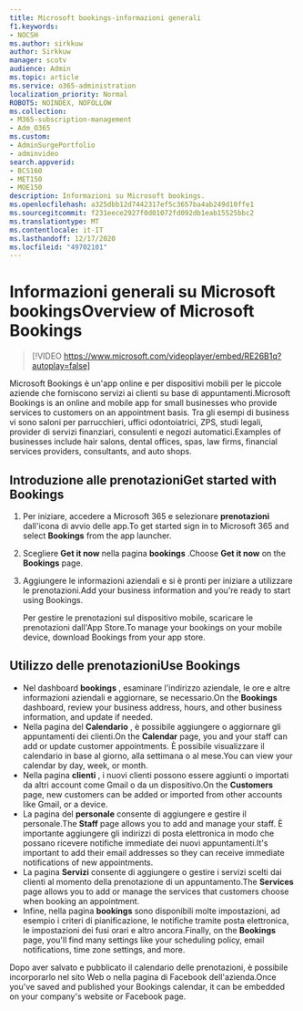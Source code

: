 ```yaml
---
title: Microsoft bookings-informazioni generali
f1.keywords:
- NOCSH
ms.author: sirkkuw
author: Sirkkuw
manager: scotv
audience: Admin
ms.topic: article
ms.service: o365-administration
localization_priority: Normal
ROBOTS: NOINDEX, NOFOLLOW
ms.collection:
- M365-subscription-management
- Adm_O365
ms.custom:
- AdminSurgePortfolio
- adminvideo
search.appverid:
- BCS160
- MET150
- MOE150
description: Informazioni su Microsoft bookings.
ms.openlocfilehash: a325dbb12d7442317ef5c3657ba4ab249d10ffe1
ms.sourcegitcommit: f231eece2927f0d01072fd092db1eab15525bbc2
ms.translationtype: MT
ms.contentlocale: it-IT
ms.lasthandoff: 12/17/2020
ms.locfileid: "49702101"
---
```

# <a name="overview-of-microsoft-bookings"></a><span data-ttu-id="6a0f7-103">Informazioni generali su Microsoft bookings</span><span class="sxs-lookup"><span data-stu-id="6a0f7-103">Overview of Microsoft Bookings</span></span>

> [!VIDEO https://www.microsoft.com/videoplayer/embed/RE26B1q?autoplay=false]

<span data-ttu-id="6a0f7-104">Microsoft Bookings è un'app online e per dispositivi mobili per le piccole aziende che forniscono servizi ai clienti su base di appuntamenti.</span><span class="sxs-lookup"><span data-stu-id="6a0f7-104">Microsoft Bookings is an online and mobile app for small businesses who provide services to customers on an appointment basis.</span></span> <span data-ttu-id="6a0f7-105">Tra gli esempi di business vi sono saloni per parrucchieri, uffici odontoiatrici, ZPS, studi legali, provider di servizi finanziari, consulenti e negozi automatici.</span><span class="sxs-lookup"><span data-stu-id="6a0f7-105">Examples of businesses include hair salons, dental offices, spas, law firms, financial services providers, consultants, and auto shops.</span></span>

## <a name="get-started-with-bookings"></a><span data-ttu-id="6a0f7-106">Introduzione alle prenotazioni</span><span class="sxs-lookup"><span data-stu-id="6a0f7-106">Get started with Bookings</span></span>

1. <span data-ttu-id="6a0f7-107">Per iniziare, accedere a Microsoft 365 e selezionare **prenotazioni** dall'icona di avvio delle app.</span><span class="sxs-lookup"><span data-stu-id="6a0f7-107">To get started sign in to Microsoft 365 and select **Bookings** from the app launcher.</span></span>
1. <span data-ttu-id="6a0f7-108">Scegliere **Get it now** nella pagina **bookings** .</span><span class="sxs-lookup"><span data-stu-id="6a0f7-108">Choose **Get it now** on the **Bookings** page.</span></span>
1. <span data-ttu-id="6a0f7-109">Aggiungere le informazioni aziendali e si è pronti per iniziare a utilizzare le prenotazioni.</span><span class="sxs-lookup"><span data-stu-id="6a0f7-109">Add your business information and you're ready to start using Bookings.</span></span>

    <span data-ttu-id="6a0f7-110">Per gestire le prenotazioni sul dispositivo mobile, scaricare le prenotazioni dall'App Store.</span><span class="sxs-lookup"><span data-stu-id="6a0f7-110">To manage your bookings on your mobile device, download Bookings from your app store.</span></span>

## <a name="use-bookings"></a><span data-ttu-id="6a0f7-111">Utilizzo delle prenotazioni</span><span class="sxs-lookup"><span data-stu-id="6a0f7-111">Use Bookings</span></span>

- <span data-ttu-id="6a0f7-112">Nel dashboard **bookings** , esaminare l'indirizzo aziendale, le ore e altre informazioni aziendali e aggiornare, se necessario.</span><span class="sxs-lookup"><span data-stu-id="6a0f7-112">On the **Bookings** dashboard, review your business address, hours, and other business information, and update if needed.</span></span>
- <span data-ttu-id="6a0f7-113">Nella pagina del **Calendario** , è possibile aggiungere o aggiornare gli appuntamenti dei clienti.</span><span class="sxs-lookup"><span data-stu-id="6a0f7-113">On the **Calendar** page, you and your staff can add or update customer appointments.</span></span> <span data-ttu-id="6a0f7-114">È possibile visualizzare il calendario in base al giorno, alla settimana o al mese.</span><span class="sxs-lookup"><span data-stu-id="6a0f7-114">You can view your calendar by day, week, or month.</span></span>
- <span data-ttu-id="6a0f7-115">Nella pagina **clienti** , i nuovi clienti possono essere aggiunti o importati da altri account come Gmail o da un dispositivo.</span><span class="sxs-lookup"><span data-stu-id="6a0f7-115">On the **Customers** page, new customers can be added or imported from other accounts like Gmail, or a device.</span></span>
- <span data-ttu-id="6a0f7-116">La pagina del **personale** consente di aggiungere e gestire il personale.</span><span class="sxs-lookup"><span data-stu-id="6a0f7-116">The **Staff** page allows you to add and manage your staff.</span></span> <span data-ttu-id="6a0f7-117">È importante aggiungere gli indirizzi di posta elettronica in modo che possano ricevere notifiche immediate dei nuovi appuntamenti.</span><span class="sxs-lookup"><span data-stu-id="6a0f7-117">It's important to add their email addresses so they can receive immediate notifications of new appointments.</span></span>
- <span data-ttu-id="6a0f7-118">La pagina **Servizi** consente di aggiungere o gestire i servizi scelti dai clienti al momento della prenotazione di un appuntamento.</span><span class="sxs-lookup"><span data-stu-id="6a0f7-118">The **Services** page allows you to add or manage the services that customers choose when booking an appointment.</span></span>
- <span data-ttu-id="6a0f7-119">Infine, nella pagina **bookings** sono disponibili molte impostazioni, ad esempio i criteri di pianificazione, le notifiche tramite posta elettronica, le impostazioni dei fusi orari e altro ancora.</span><span class="sxs-lookup"><span data-stu-id="6a0f7-119">Finally, on the **Bookings** page, you'll find many settings like your scheduling policy, email notifications, time zone settings, and more.</span></span>

<span data-ttu-id="6a0f7-120">Dopo aver salvato e pubblicato il calendario delle prenotazioni, è possibile incorporarlo nel sito Web o nella pagina di Facebook dell'azienda.</span><span class="sxs-lookup"><span data-stu-id="6a0f7-120">Once you've saved and published your Bookings calendar, it can be embedded on your company's website or Facebook page.</span></span>
